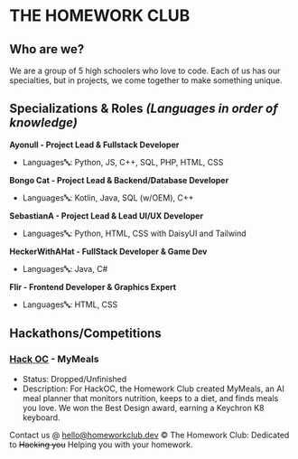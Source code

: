 # THE HOMEWORK CLUB
## Who are we?
We are a group of 5 high schoolers who love to code. Each of us has our specialties, but in projects, we come together to make something unique.
## Specializations & Roles *(Languages in order of knowledge)*
**Ayonull - Project Lead & Fullstack Developer**
* Languages🔤: Python, JS, C++, SQL, PHP, HTML, CSS

**Bongo Cat - Project Lead & Backend/Database Developer**
* Languages🔤: Kotlin, Java, SQL (w/OEM), C++

**SebastianA - Project Lead & Lead UI/UX Developer**
* Languages🔤: Python, HTML, CSS with DaisyUI and Tailwind

**HeckerWithAHat - FullStack Developer & Game Dev**
* Languages🔤: Java, C#

**Flir - Frontend Developer & Graphics Expert**
* Languages🔤: HTML, CSS

## Hackathons/Competitions
### [Hack OC](https://hackoc.org) - MyMeals
* Status: Dropped/Unfinished <br>
* Description: For HackOC, the Homework Club created MyMeals, an AI meal planner that monitors nutrition, keeps to a diet, and finds meals you love. We won the Best Design award, earning a Keychron K8 keyboard.

Contact us @ [hello@homeworkclub.dev](mailto:hello@homeworkclub.dev)
©️ The Homework Club: Dedicated to ~~Hacking you~~ Helping you with your homework.

